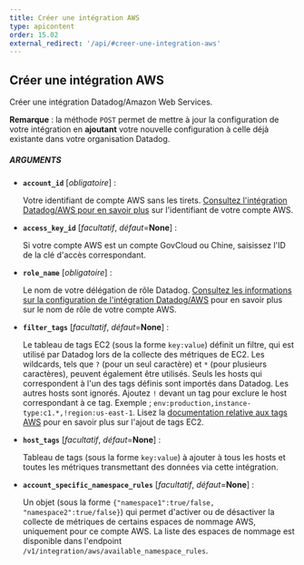 ```yaml
---
title: Créer une intégration AWS
type: apicontent
order: 15.02
external_redirect: '/api/#creer-une-integration-aws'
---
```

## Créer une intégration AWS

Créer une intégration Datadog/Amazon Web Services.

**Remarque** : la méthode `POST` permet de mettre à jour la configuration de votre intégration en **ajoutant** votre nouvelle configuration à celle déjà existante dans votre organisation Datadog.

##### ARGUMENTS

* **`account_id`** [*obligatoire*] :

    Votre identifiant de compte AWS sans les tirets.
   [Consultez l'intégration Datadog/AWS pour en savoir plus][1] sur l'identifiant de votre compte AWS.

* **`access_key_id`** [*facultatif*, *défaut*=**None**] :

    Si votre compte AWS est un compte GovCloud ou Chine, saisissez l'ID de la clé d'accès correspondant.

* **`role_name`** [*obligatoire*] :

    Le nom de votre délégation de rôle Datadog.
   [Consultez les informations sur la configuration de l'intégration Datadog/AWS][2] pour en savoir plus sur le nom de rôle de votre compte AWS.

* **`filter_tags`** [*facultatif*, *défaut*=**None**] :

   Le tableau de tags EC2 (sous la forme `key:value`) définit un filtre, qui est utilisé par Datadog lors de la collecte des métriques de EC2. Les wildcards, tels que `?` (pour un seul caractère) et `*` (pour plusieurs caractères), peuvent également être utilisés.
    Seuls les hosts qui correspondent à l'un des tags définis sont importés dans Datadog. Les autres hosts sont ignorés. Ajoutez `!` devant un tag pour exclure le host correspondant à ce tag.
    Exemple ; `env:production,instance-type:c1.*,!region:us-east-1`.
   Lisez la [documentation relative aux tags AWS][3] pour en savoir plus sur l'ajout de tags EC2.

* **`host_tags`** [*facultatif*, *défaut*=**None**] :

    Tableau de tags (sous la forme `key:value`) à ajouter à tous les hosts et toutes les métriques transmettant des données via cette intégration.

* **`account_specific_namespace_rules`** [*facultatif*, *défaut*=**None**] :

   Un objet (sous la forme `{"namespace1":true/false, "namespace2":true/false}`) qui permet d'activer ou de désactiver la collecte de métriques de certains espaces de nommage AWS, uniquement pour ce compte AWS. La liste des espaces de nommage est disponible dans l'endpoint `/v1/integration/aws/available_namespace_rules`.

[1]: /fr/integrations/amazon_web_services/#configuration
[2]: /fr/integrations/amazon_web_services/#installation
[3]: https://docs.aws.amazon.com/AWSEC2/latest/UserGuide/Using_Tags.html
